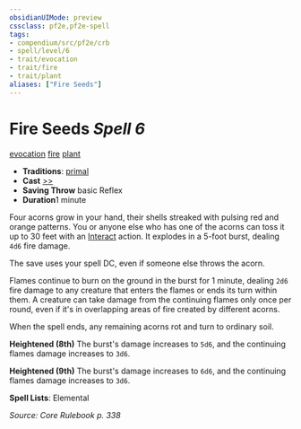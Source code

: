 ```yaml
---
obsidianUIMode: preview
cssclass: pf2e,pf2e-spell
tags:
- compendium/src/pf2e/crb
- spell/level/6
- trait/evocation
- trait/fire
- trait/plant
aliases: ["Fire Seeds"]
---
```

# Fire Seeds *Spell 6*   
[evocation](/rules/traits/evocation.md)  [fire](/rules/traits/fire.md)  [plant](/rules/traits/plant.md)  

- **Traditions**: [primal](/rules/traits/primal.md)
- **Cast** [>>](/rules/core-rulebook/chapter-9-playing-the-game.md#Actions "Two-Action") 
- **Saving Throw**  basic Reflex
- **Duration**1 minute

Four acorns grow in your hand, their shells streaked with pulsing red and orange patterns. You or anyone else who has one of the acorns can toss it up to 30 feet with an [Interact](/rules/actions/interact.md) action. It explodes in a 5-foot burst, dealing `4d6` fire damage.

The save uses your spell DC, even if someone else throws the acorn.

Flames continue to burn on the ground in the burst for 1 minute, dealing `2d6` fire damage to any creature that enters the flames or ends its turn within them. A creature can take damage from the continuing flames only once per round, even if it's in overlapping areas of fire created by different acorns.

When the spell ends, any remaining acorns rot and turn to ordinary soil.

**Heightened (8th)** The burst's damage increases to `5d6`, and the continuing flames damage increases to `3d6`.

**Heightened (9th)** The burst's damage increases to `6d6`, and the continuing flames damage increases to `3d6`.

**Spell Lists**: Elemental

*Source: Core Rulebook p. 338*